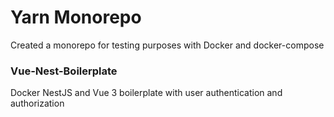 # Yarn Monorepo
Created a monorepo for testing purposes with Docker and docker-compose

### Vue-Nest-Boilerplate
Docker NestJS and Vue 3 boilerplate with user authentication and authorization
